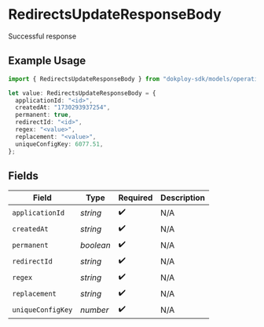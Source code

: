 # RedirectsUpdateResponseBody

Successful response

## Example Usage

```typescript
import { RedirectsUpdateResponseBody } from "dokploy-sdk/models/operations";

let value: RedirectsUpdateResponseBody = {
  applicationId: "<id>",
  createdAt: "1730293937254",
  permanent: true,
  redirectId: "<id>",
  regex: "<value>",
  replacement: "<value>",
  uniqueConfigKey: 6077.51,
};
```

## Fields

| Field              | Type               | Required           | Description        |
| ------------------ | ------------------ | ------------------ | ------------------ |
| `applicationId`    | *string*           | :heavy_check_mark: | N/A                |
| `createdAt`        | *string*           | :heavy_check_mark: | N/A                |
| `permanent`        | *boolean*          | :heavy_check_mark: | N/A                |
| `redirectId`       | *string*           | :heavy_check_mark: | N/A                |
| `regex`            | *string*           | :heavy_check_mark: | N/A                |
| `replacement`      | *string*           | :heavy_check_mark: | N/A                |
| `uniqueConfigKey`  | *number*           | :heavy_check_mark: | N/A                |